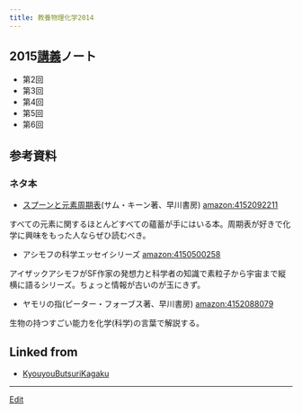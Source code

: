 ```yaml
---
title: 教養物理化学2014
---
```


## 2015[講義](/講義)ノート

<!-- 今年はスライドを[WebClass](https://webclass.el.okayama-u.ac.jp)に置いています。 -->
* 第2回 [](2015-10-9note2.pdf)
* 第3回 [](2015-10-16note3.pdf)
* 第4回 [](2015-10-23note4.pdf)
* 第5回 [](2015-10-30note5.pdf)
* 第6回 [](2015-11-13note6.pdf)
<!-- *第7回 [](2014-11-14note7.pdf) -->
<!-- *第8回 [](2014-11-21note8.pdf) [](2014-11-21note8suppl.pdf) -->
<!-- *第9回 [](2014-11-28note9.pdf) -->
<!-- *第10回 [](2014-12-12note10.pdf) -->
<!-- *第11回 [](2014-12-19note11.pdf) -->
<!-- *第12回 [](2015-01-09note12.pdf) -->
<!-- *第13回 [](2015-01-23note13.pdf) -->

## 参考資料

<!-- ![動画](/動画) -->
<!-- [講義](/講義)のなかで紹介したYouTubeの映像などをリンクしておきます。 -->
<!-- *引力により落ちこんでいくコイン -->
<!-- [youtube:JK3_A6nWZfY](youtube:JK3_A6nWZfY) -->
<!-- *2つのスリットで干渉する波 -->
<!-- [youtube:Jqm4f55soJQ](youtube:Jqm4f55soJQ) -->
<!-- *弦の定在波Standing Waves -->
<!-- [youtube:-n1d1rycvj4](youtube:-n1d1rycvj4) -->
<!-- *太鼓の振動、シンバルの振動 -->
<!-- [youtube:osFBNLA7woY](youtube:osFBNLA7woY) -->
<!-- *膜の振動で生じる節のパターン -->
<!-- 膜の振動パターンのことをCymaticsと呼ぶそうです。 -->
<!-- [youtube:Qf0t4qIVWF4](youtube:Qf0t4qIVWF4) -->
<!-- [youtube:Bs3uPbhIZxc](youtube:Bs3uPbhIZxc) -->
<!-- *イオン液体の不思議な性質 -->
<!-- [youtube:jORKluf5SI4](youtube:jORKluf5SI4) -->
<!-- *お湯で融けるガリウムのスプーン -->
<!-- [youtube:cvRcUeWjBu0](youtube:cvRcUeWjBu0) -->
<!-- *音響浮揚 -->
<!-- [youtube:Tk7akWZEBXU](youtube:Tk7akWZEBXU) -->
<!-- *電磁浮揚によるアルミの融解 -->
<!-- [youtube:qUiCh1OTLts](youtube:qUiCh1OTLts) -->
<!-- *危険な液体金属 - NaK合金 -->
<!-- [youtube:Nn3M1hfjxMU](youtube:Nn3M1hfjxMU) -->
<!-- *氷の融け方(分子シミュレーション) -->
<!-- [youtube:pIbn05mbV7M](youtube:pIbn05mbV7M) -->
<!-- *水分子の運動(分子シミュレーション) -->
<!-- [youtube:FtxLih3KeTA](youtube:FtxLih3KeTA) -->
<!-- *CO2の臨界点と超臨界流体 -->
<!-- [youtube:bE5l8c6PF9M](youtube:bE5l8c6PF9M) -->
<!-- *水とアルコールの混合過程(分子シミュレーション) -->
<!-- [youtube:d4zMAkd0tBc](youtube:d4zMAkd0tBc) -->
<!-- *塩化水素HClとアンモニアNH3の気相反応(ブレンステッドの酸塩基反応) -->
<!-- [youtube:U0M-Q65VQHs](youtube:U0M-Q65VQHs) -->

### ネタ本

* [スプーンと元素周期表](/スプーンと元素周期表)(サム・キーン著、早川書房)
[amazon:4152092211](amazon:4152092211)

すべての元素に関するほとんどすべての蘊蓄が手にはいる本。周期表が好きで化学に興味をもった人ならぜひ読むべき。

* アシモフの科学エッセイシリーズ
[amazon:4150500258](amazon:4150500258)

アイザックアシモフがSF作家の発想力と科学者の知識で素粒子から宇宙まで縦横に語るシリーズ。ちょっと情報が古いのが玉にきず。

* ヤモリの指(ピーター・フォーブス著、早川書房)
[amazon:4152088079](amazon:4152088079)

生物の持つすごい能力を化学(科学)の言葉で解説する。

## Linked from

* [KyouyouButsuriKagaku](/KyouyouButsuriKagaku)


----
[Edit](https://github.com/vitroid/vitroid.github.io/edit/master/MD/教養物理化学2014.md)
